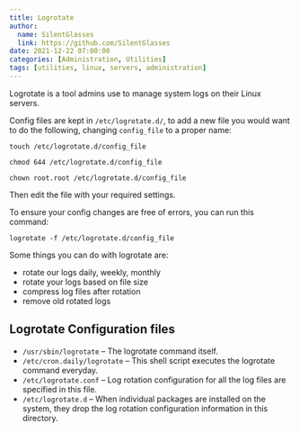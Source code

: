 ```yaml
---
title: Logrotate
author:
  name: SilentGlasses
  link: https://github.com/SilentGlasses
date: 2021-12-22 07:00:00
categories: [Administration, Utilities]
tags: [utilities, linux, servers, administration]
---
```


Logrotate is a tool admins use to manage system logs on their Linux servers.

Config files are kept in `/etc/logrotate.d/`, to add a new file you would want to do the following, changing `config_file` to a proper name:

```
touch /etc/logrotate.d/config_file
```

```
chmod 644 /etc/logrotate.d/config_file
```

```
chown root.root /etc/logrotate.d/config_file
```

Then edit the file with your required settings.

To ensure your config changes are free of errors, you can run this command:

```
logrotate -f /etc/logrotate.d/config_file  
```

Some things you can do with logrotate are:

* rotate our logs daily, weekly, monthly
* rotate your logs based on file size
* compress log files after rotation
* remove old rotated logs

## Logrotate Configuration files

* `/usr/sbin/logrotate` – The logrotate command itself.
* `/etc/cron.daily/logrotate` – This shell script executes the logrotate command everyday.
* `/etc/logrotate.conf` – Log rotation configuration for all the log files are specified in this file.
* `/etc/logrotate.d` – When individual packages are installed on the system, they drop the log rotation configuration information in this directory.
